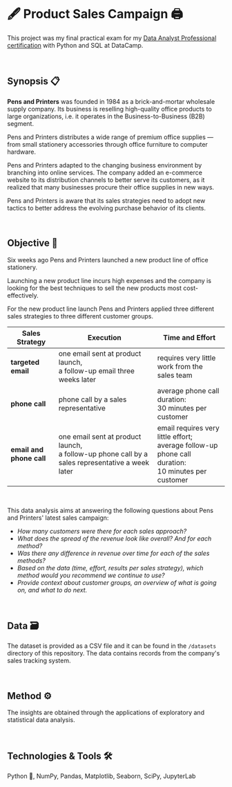 # 🖋 Product Sales Campaign 🖨



This project was my final practical exam for my [Data Analyst Professional certification](https://www.datacamp.com/certificate/DA0028664290129) with Python and SQL at DataCamp.

<br/>

## Synopsis 📋

**Pens and Printers** was founded in 1984 as a brick-and-mortar wholesale supply company. Its business is reselling high-quality office products to large organizations, i.e. it operates in the Business-to-Business (B2B) segment.

Pens and Printers distributes a wide range of premium office supplies — from small stationery accessories through office furniture to computer hardware. 

Pens and Printers adapted to the changing business environment by branching into online services. The company added an e-commerce website to its distribution channels to better serve its customers, as it realized that many businesses procure their office supplies in new ways. 

Pens and Printers is aware that its sales strategies need to adopt new tactics to better address the evolving purchase behavior of its clients.

<br/>

## Objective :dart:

Six weeks ago Pens and Printers launched a new product line of office stationery. 

Launching a new product line incurs high expenses and the company is looking for the best techniques to sell the new products most cost-effectively.

For the new product line launch Pens and Printers applied three different sales strategies to three different customer groups.

| Sales Strategy | Execution | Time and Effort |
| --- | --- | --- | 
| **targeted email** | one email sent at product launch,<br/> a follow-up email three weeks later | requires very little work from the sales team |
| **phone call** | phone call by a sales representative | average phone call duration: <br/>30 minutes per customer |
| **email and phone call** | one email sent at product launch, <br/>a follow-up phone call by a sales representative a week later | email requires very little effort; <br/>average follow-up phone call duration: <br/>10 minutes per customer |

<br/>

This data analysis aims at answering the following questions about Pens and Printers' latest sales campaign:

* _How many customers were there for each sales approach?_
* _What does the spread of the revenue look like overall? And for each method?_
* _Was there any difference in revenue over time for each of the sales methods?_
* _Based on the data (time, effort, results per sales strategy), which method would you recommend we continue to use?_
* _Provide context about customer groups, an overview of what is going on, and what to do next._

<br/>

## Data :card_file_box:

The dataset is provided as a CSV file and it can be found in the `/datasets` directory of this repository. The data contains records from the company's sales tracking system.

<br/>

## Method :gear:

The insights are obtained through the applications of exploratory and statistical data analysis.

<br/>

## Technologies & Tools :hammer_and_wrench:

Python :snake:, NumPy, Pandas, Matplotlib, Seaborn, SciPy, JupyterLab

